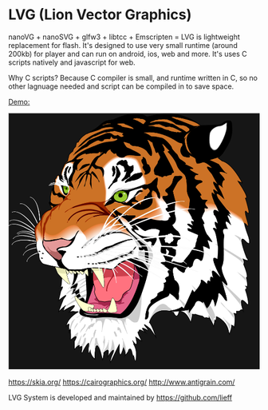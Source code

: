 LVG (Lion Vector Graphics)
==========

nanoVG + nanoSVG + glfw3 + libtcc + Emscripten =
LVG is lightweight replacement for flash.
It's designed to use very small runtime (around 200kb) for player and can run on android, ios, web and more.
It's uses C scripts natively and javascript for web.

Why C scripts? Because C compiler is small, and runtime written in C, so no other lagnuage needed and script can be compiled in to save space.

[Demo:](https://lieff.github.io/lvg_player.html?file=test.lvg)

![Screenshot](svg_tiger.png?raw=true "demo")

https://skia.org/
https://cairographics.org/
http://www.antigrain.com/

LVG System is developed and maintained by https://github.com/lieff
